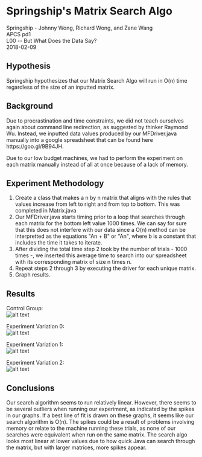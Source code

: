 # Springship's Matrix Search Algo

Springship - Johnny Wong, Richard Wong, and Zane Wang<br />
APCS pd1<br />
L00 -- But What Does the Data Say?<br />
2018-02-09

## Hypothesis
  <p> Springship hypothesizes that our Matrix Search Algo will run in O(n) time regardless of the size of an inputted matrix. </p>

## Background
  <p> Due to procrastination and time constraints, we did not teach ourselves again about command line redirection, as suggested by thinker Raymond Wu. Instead, we inputted data values produced by our MFDriver.java manually into a google spreadsheet that can be found here https://goo.gl/9B94JH. </p>
  <p> Due to our low budget machines, we had to perform the experiment on each matrix manually instead of all at once because of a lack of memory. </p>

## Experiment Methodology
  1. Create a class that makes a n by n matrix that aligns with the rules that values increase from left to right and from top to bottom.      This was completed in Matrix.java
  2. Our MFDriver.java starts timing prior to a loop that searches through each matrix for the bottom left value 1000 times. We can say        for sure that this does not interfere with our data since a O(n) method can be interpretted as the equations "An + B" or "An", where      b is a constant that includes the time it takes to iterate. 
  3. After dividing the total time step 2 took by the number of trials - 1000 times -, we inserted this average time to search into our        spreadsheet with its corresponding matrix of size n times n.
  4. Repeat steps 2 through 3 by executing the driver for each unique matrix.
  5. Graph results.
  
## Results 
  Control Group: <br/>
  ![alt text](https://i.imgur.com/d8OczgE.png)
  
  Experiment Variation 0: <br/>
  ![alt text](https://i.imgur.com/Wd4zn47.png)
  
  Experiment Variation 1: <br/>
  ![alt text](https://i.imgur.com/1DTz18y.png)
  
  Experiment Variation 2: <br/>
  ![alt text](https://i.imgur.com/qCEPdes.png)

## Conclusions
  Our search algorithm seems to run relatively linear. However, there seems to be several outliers when running our experiment, as indicated by the spikes in our graphs. If a best line of fit is drawn on these graphs, it seems like our search algorithm is O(n). The spikes could be a result of problems involving memory or relate to the machine running these trials, as none of our searches were equivalent when run on the same matrix. The search algo looks most linear at lower values due to how quick Java can search through the matrix, but with larger matrices, more spikes appear. 

